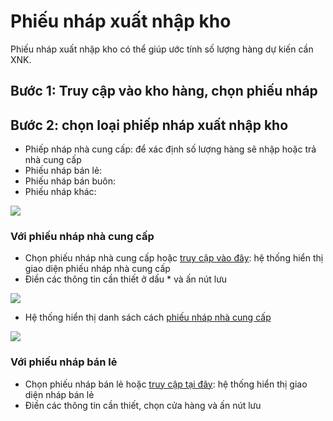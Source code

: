 # Phiếu nháp xuất nhập kho

Phiếu nháp xuất nhập kho có thể giúp ước tính số lượng hàng dự kiến cần XNK.
## Bước 1: Truy cập vào kho hàng, chọn phiếu nháp
## Bước 2: chọn loại phiếp nháp xuất nhập kho
- Phiếp nháp nhà cung cấp: để xác định số lượng hàng sẽ nhập hoặc trả nhà cung cấp
- Phiếu nháp bán lẻ: 
- Phiếu nháp bán buôn:
- Phiếu nháp khác: 

![](https://raw.githubusercontent.com/nhanhapi/manual/master/docs/kho-hang/img/phieu%20nhap%20xnk.png)

### Với phiếu nháp nhà cung cấp

- Chọn phiếu nháp nhà cung cấp hoặc [truy cập vào đây](https://new.nhanh.vn/inventory/requirement/addsupplier): hệ thống hiển thị giao diện phiếu nháp nhà cung cấp
- Điền các thông tin cần thiết ở dấu * và ấn nút lưu

![](https://github.com/nhanhapi/manual/blob/master/docs/kho-hang/img/phieu-nhap-nhap-nha-cung-cap.png)

- Hệ thống hiển thị danh sách cách [phiếu nháp nhà cung cấp](https://new.nhanh.vn/inventory/requirement/bill)

![](https://raw.githubusercontent.com/nhanhapi/manual/master/docs/kho-hang/img/danh-sach-phieu-nhap-nhap-nha-cung-cap.png)

### Với phiếu nháp bán lẻ

- Chọn phiếu nháp bán lẻ hoặc [truy cập tại đây](https://new.nhanh.vn/inventory/requirement/addretail): hệ thống hiển thị giao diện nháp bán lẻ
- Điền các thông tin cần thiết, chọn cửa hàng và ấn nút lưu




